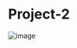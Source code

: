 # Project-2

![image](https://github.com/user-attachments/assets/04ecb817-c164-4394-b64a-7e9a63564680)

